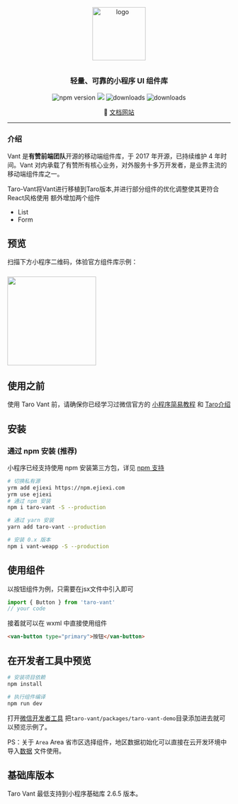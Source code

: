 <p align="center">
  <img alt="logo" src="https://img.yzcdn.cn/vant/logo.png" width="120" style="margin-bottom: 10px;">
</p>
<h3 align="center">轻量、可靠的小程序 UI 组件库</h3>

<p align="center">
  <img src="https://img.shields.io/npm/v/@vant/weapp.svg?style=for-the-badge" alt="npm version" />
  <img src="https://img.shields.io/badge/License-MIT-blue.svg?style=for-the-badge&color=#4fc08d" />
  <img src="https://img.shields.io/npm/dt/@vant/weapp.svg?style=for-the-badge&color=#4fc08d" alt="downloads" />
  <img src="https://img.shields.io/npm/dm/@vant/weapp.svg?style=for-the-badge&color=#4fc08d" alt="downloads" />
</p>

<p align="center">
  🌈 <a href="https://youzan.github.io/vant-weapp">文档网站</a>
</p>

---


### 介绍

Vant 是**有赞前端团队**开源的移动端组件库，于 2017 年开源，已持续维护 4 年时间。Vant 对内承载了有赞所有核心业务，对外服务十多万开发者，是业界主流的移动端组件库之一。

Taro-Vant将Vant进行移植到Taro版本,并进行部分组件的优化调整使其更符合React风格使用
额外增加两个组件
* List
* Form 

## 预览

扫描下方小程序二维码，体验官方组件库示例：

<img src="https://img.yzcdn.cn/vant-weapp/qrcode-201808101114.jpg" width="200" height="200" style="margin-top: 10px;" >

## 使用之前

使用 Taro Vant 前，请确保你已经学习过微信官方的 [小程序简易教程](https://developers.weixin.qq.com/miniprogram/dev/framework/) 和 [Taro介绍]('https://taro-docs.jd.com/taro/docs/README/index.html')

## 安装

### 通过 npm 安装 (推荐)

小程序已经支持使用 npm 安装第三方包，详见 [npm 支持](https://developers.weixin.qq.com/miniprogram/dev/devtools/npm.html?search-key=npm)

```bash
# 切换私有源
yrm add ejiexi https://npm.ejiexi.com
yrm use ejiexi
# 通过 npm 安装
npm i taro-vant -S --production

# 通过 yarn 安装
yarn add taro-vant --production

# 安装 0.x 版本
npm i vant-weapp -S --production
```


## 使用组件

以按钮组件为例，只需要在jsx文件中引入即可

```jsx
import { Button } from 'taro-vant'
// your code

```

接着就可以在 wxml 中直接使用组件

```html
<van-button type="primary">按钮</van-button>
```

## 在开发者工具中预览

```bash
# 安装项目依赖
npm install

# 执行组件编译
npm run dev
```

打开[微信开发者工具](https://developers.weixin.qq.com/miniprogram/dev/devtools/download.html) 把`taro-vant/packages/taro-vant-demo`目录添加进去就可以预览示例了。

PS：关于 `Area` Area 省市区选择组件，地区数据初始化可以直接在云开发环境中导入[数据](https://github.com/youzan/vant-weapp/blob/dev/example/database_area.json) 文件使用。

## 基础库版本

Taro Vant 最低支持到小程序基础库 2.6.5 版本。
